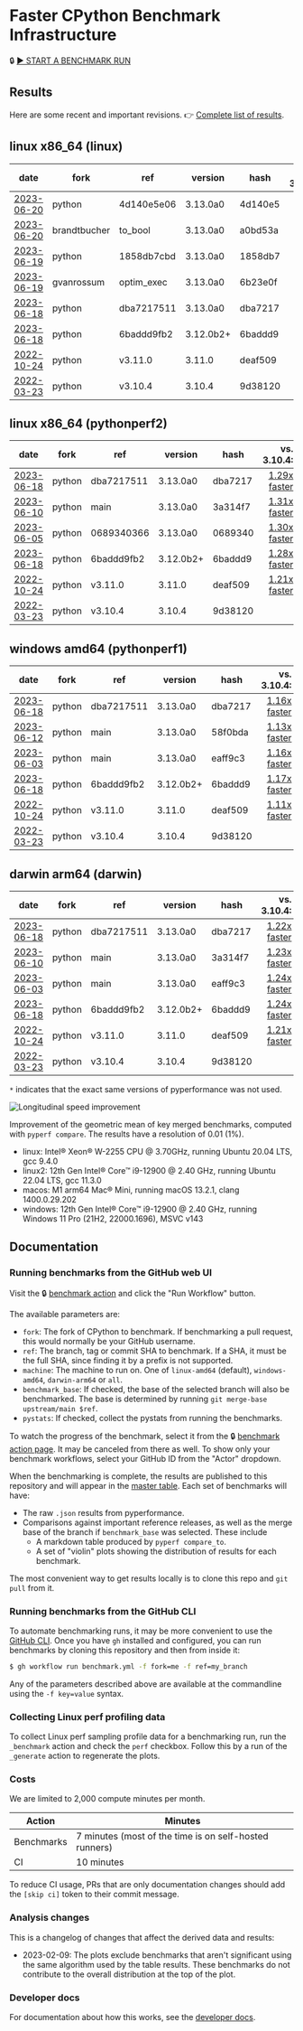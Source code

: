 # Faster CPython Benchmark Infrastructure

🔒 [▶️ START A BENCHMARK RUN](https://github.com/faster-cpython/benchmarking/actions/workflows/benchmark.yml)

## Results

Here are some recent and important revisions. 👉 [Complete list of results](RESULTS.md).

<!-- START table -->
## linux x86_64 (linux)
| date | fork | ref | version | hash | vs. 3.10.4: | vs. 3.11.0: | vs. base: |
| --- | --- | --- | --- | --- | ---: | ---: | ---: |
| [2023-06-20](results/bm-20230620-3.13.0a0-4d140e5) | python | 4d140e5e06 | 3.13.0a0 | 4d140e5 | [1.29x faster](results/bm-20230620-3.13.0a0-4d140e5/bm-20230620-linux-x86_64-python-4d140e5e067d3315e163-3.13.0a0-4d140e5-vs-3.10.4.md) | [1.04x faster](results/bm-20230620-3.13.0a0-4d140e5/bm-20230620-linux-x86_64-python-4d140e5e067d3315e163-3.13.0a0-4d140e5-vs-3.11.0.md) |  |
| [2023-06-20](results/bm-20230620-3.13.0a0-a0bd53a) | brandtbucher | to_bool | 3.13.0a0 | a0bd53a | [1.29x faster](results/bm-20230620-3.13.0a0-a0bd53a/bm-20230620-linux-x86_64-brandtbucher-to_bool-3.13.0a0-a0bd53a-vs-3.10.4.md) | [1.04x faster](results/bm-20230620-3.13.0a0-a0bd53a/bm-20230620-linux-x86_64-brandtbucher-to_bool-3.13.0a0-a0bd53a-vs-3.11.0.md) | [1.00x slower](results/bm-20230620-3.13.0a0-a0bd53a/bm-20230620-linux-x86_64-brandtbucher-to_bool-3.13.0a0-a0bd53a-vs-base.md) |
| [2023-06-19](results/bm-20230619-3.13.0a0-1858db7) | python | 1858db7cbd | 3.13.0a0 | 1858db7 | [1.30x faster](results/bm-20230619-3.13.0a0-1858db7/bm-20230619-linux-x86_64-python-1858db7cbdbf41aa600c-3.13.0a0-1858db7-vs-3.10.4.md) | [1.04x faster](results/bm-20230619-3.13.0a0-1858db7/bm-20230619-linux-x86_64-python-1858db7cbdbf41aa600c-3.13.0a0-1858db7-vs-3.11.0.md) |  |
| [2023-06-19](results/bm-20230619-3.13.0a0-6b23e0f) | gvanrossum | optim_exec | 3.13.0a0 | 6b23e0f | [1.30x faster](results/bm-20230619-3.13.0a0-6b23e0f/bm-20230619-linux-x86_64-gvanrossum-optim_exec-3.13.0a0-6b23e0f-vs-3.10.4.md) | [1.04x faster](results/bm-20230619-3.13.0a0-6b23e0f/bm-20230619-linux-x86_64-gvanrossum-optim_exec-3.13.0a0-6b23e0f-vs-3.11.0.md) | [1.00x slower](results/bm-20230619-3.13.0a0-6b23e0f/bm-20230619-linux-x86_64-gvanrossum-optim_exec-3.13.0a0-6b23e0f-vs-base.md) |
| [2023-06-18](results/bm-20230618-3.13.0a0-dba7217) | python | dba7217511 | 3.13.0a0 | dba7217 | [1.30x faster](results/bm-20230618-3.13.0a0-dba7217/bm-20230618-linux-x86_64-python-dba72175116373c1d15e-3.13.0a0-dba7217-vs-3.10.4.md) | [1.04x faster](results/bm-20230618-3.13.0a0-dba7217/bm-20230618-linux-x86_64-python-dba72175116373c1d15e-3.13.0a0-dba7217-vs-3.11.0.md) |  |
| [2023-06-18](results/bm-20230618-3.12.0b2%2B-6baddd9) | python | 6baddd9fb2 | 3.12.0b2+ | 6baddd9 | [1.28x faster](results/bm-20230618-3.12.0b2%2B-6baddd9/bm-20230618-linux-x86_64-python-6baddd9fb25e03040c1c-3.12.0b2%2B-6baddd9-vs-3.10.4.md) | [1.03x faster](results/bm-20230618-3.12.0b2%2B-6baddd9/bm-20230618-linux-x86_64-python-6baddd9fb25e03040c1c-3.12.0b2%2B-6baddd9-vs-3.11.0.md) |  |
| [2022-10-24](results/bm-20221024-3.11.0-deaf509) | python | v3.11.0 | 3.11.0 | deaf509 | [1.25x faster](results/bm-20221024-3.11.0-deaf509/bm-20221024-linux-x86_64-python-v3.11.0-3.11.0-deaf509-vs-3.10.4.md) |  |  |
| [2022-03-23](results/bm-20220323-3.10.4-9d38120) | python | v3.10.4 | 3.10.4 | 9d38120 |  | [1.24x slower](results/bm-20220323-3.10.4-9d38120/bm-20220323-linux-x86_64-python-v3.10.4-3.10.4-9d38120-vs-3.11.0.md) |  |

## linux x86_64 (pythonperf2)
| date | fork | ref | version | hash | vs. 3.10.4: | vs. 3.11.0: | vs. base: |
| --- | --- | --- | --- | --- | ---: | ---: | ---: |
| [2023-06-18](results/bm-20230618-3.13.0a0-dba7217) | python | dba7217511 | 3.13.0a0 | dba7217 | [1.29x faster](results/bm-20230618-3.13.0a0-dba7217/bm-20230618-pythonperf2-x86_64-python-dba72175116373c1d15e-3.13.0a0-dba7217-vs-3.10.4.md) | [1.06x faster](results/bm-20230618-3.13.0a0-dba7217/bm-20230618-pythonperf2-x86_64-python-dba72175116373c1d15e-3.13.0a0-dba7217-vs-3.11.0.md) |  |
| [2023-06-10](results/bm-20230610-3.13.0a0-3a314f7) | python | main | 3.13.0a0 | 3a314f7 | [1.31x faster](results/bm-20230610-3.13.0a0-3a314f7/bm-20230610-pythonperf2-x86_64-python-main-3.13.0a0-3a314f7-vs-3.10.4.md) | [1.08x faster](results/bm-20230610-3.13.0a0-3a314f7/bm-20230610-pythonperf2-x86_64-python-main-3.13.0a0-3a314f7-vs-3.11.0.md) |  |
| [2023-06-05](results/bm-20230605-3.13.0a0-0689340) | python | 0689340366 | 3.13.0a0 | 0689340 | [1.30x faster](results/bm-20230605-3.13.0a0-0689340/bm-20230605-pythonperf2-x86_64-python-06893403668961fdbd5d-3.13.0a0-0689340-vs-3.10.4.md) | [1.07x faster](results/bm-20230605-3.13.0a0-0689340/bm-20230605-pythonperf2-x86_64-python-06893403668961fdbd5d-3.13.0a0-0689340-vs-3.11.0.md) |  |
| [2023-06-18](results/bm-20230618-3.12.0b2%2B-6baddd9) | python | 6baddd9fb2 | 3.12.0b2+ | 6baddd9 | [1.28x faster](results/bm-20230618-3.12.0b2%2B-6baddd9/bm-20230618-pythonperf2-x86_64-python-6baddd9fb25e03040c1c-3.12.0b2%2B-6baddd9-vs-3.10.4.md) | [1.05x faster](results/bm-20230618-3.12.0b2%2B-6baddd9/bm-20230618-pythonperf2-x86_64-python-6baddd9fb25e03040c1c-3.12.0b2%2B-6baddd9-vs-3.11.0.md) |  |
| [2022-10-24](results/bm-20221024-3.11.0-deaf509) | python | v3.11.0 | 3.11.0 | deaf509 | [1.21x faster](results/bm-20221024-3.11.0-deaf509/bm-20221024-pythonperf2-x86_64-python-v3.11.0-3.11.0-deaf509-vs-3.10.4.md) |  |  |
| [2022-03-23](results/bm-20220323-3.10.4-9d38120) | python | v3.10.4 | 3.10.4 | 9d38120 |  | [1.21x slower](results/bm-20220323-3.10.4-9d38120/bm-20220323-pythonperf2-x86_64-python-v3.10.4-3.10.4-9d38120-vs-3.11.0.md) |  |

## windows amd64 (pythonperf1)
| date | fork | ref | version | hash | vs. 3.10.4: | vs. 3.11.0: | vs. base: |
| --- | --- | --- | --- | --- | ---: | ---: | ---: |
| [2023-06-18](results/bm-20230618-3.13.0a0-dba7217) | python | dba7217511 | 3.13.0a0 | dba7217 | [1.16x faster](results/bm-20230618-3.13.0a0-dba7217/bm-20230618-pythonperf1-amd64-python-dba72175116373c1d15e-3.13.0a0-dba7217-vs-3.10.4.md) | [1.04x faster](results/bm-20230618-3.13.0a0-dba7217/bm-20230618-pythonperf1-amd64-python-dba72175116373c1d15e-3.13.0a0-dba7217-vs-3.11.0.md) |  |
| [2023-06-12](results/bm-20230612-3.13.0a0-58f0bda) | python | main | 3.13.0a0 | 58f0bda | [1.13x faster](results/bm-20230612-3.13.0a0-58f0bda/bm-20230612-pythonperf1-amd64-python-main-3.13.0a0-58f0bda-vs-3.10.4.md) | [1.01x faster](results/bm-20230612-3.13.0a0-58f0bda/bm-20230612-pythonperf1-amd64-python-main-3.13.0a0-58f0bda-vs-3.11.0.md) |  |
| [2023-06-03](results/bm-20230603-3.13.0a0-eaff9c3) | python | main | 3.13.0a0 | eaff9c3 | [1.16x faster](results/bm-20230603-3.13.0a0-eaff9c3/bm-20230603-pythonperf1-amd64-python-main-3.13.0a0-eaff9c3-vs-3.10.4.md) | [1.04x faster](results/bm-20230603-3.13.0a0-eaff9c3/bm-20230603-pythonperf1-amd64-python-main-3.13.0a0-eaff9c3-vs-3.11.0.md) |  |
| [2023-06-18](results/bm-20230618-3.12.0b2%2B-6baddd9) | python | 6baddd9fb2 | 3.12.0b2+ | 6baddd9 | [1.17x faster](results/bm-20230618-3.12.0b2%2B-6baddd9/bm-20230618-pythonperf1-amd64-python-6baddd9fb25e03040c1c-3.12.0b2%2B-6baddd9-vs-3.10.4.md) | [1.04x faster](results/bm-20230618-3.12.0b2%2B-6baddd9/bm-20230618-pythonperf1-amd64-python-6baddd9fb25e03040c1c-3.12.0b2%2B-6baddd9-vs-3.11.0.md) |  |
| [2022-10-24](results/bm-20221024-3.11.0-deaf509) | python | v3.11.0 | 3.11.0 | deaf509 | [1.11x faster](results/bm-20221024-3.11.0-deaf509/bm-20221024-pythonperf1-amd64-python-v3.11.0-3.11.0-deaf509-vs-3.10.4.md) |  |  |
| [2022-03-23](results/bm-20220323-3.10.4-9d38120) | python | v3.10.4 | 3.10.4 | 9d38120 |  | [1.12x slower](results/bm-20220323-3.10.4-9d38120/bm-20220323-pythonperf1-amd64-python-v3.10.4-3.10.4-9d38120-vs-3.11.0.md) |  |

## darwin arm64 (darwin)
| date | fork | ref | version | hash | vs. 3.10.4: | vs. 3.11.0: | vs. base: |
| --- | --- | --- | --- | --- | ---: | ---: | ---: |
| [2023-06-18](results/bm-20230618-3.13.0a0-dba7217) | python | dba7217511 | 3.13.0a0 | dba7217 | [1.22x faster](results/bm-20230618-3.13.0a0-dba7217/bm-20230618-darwin-arm64-python-dba72175116373c1d15e-3.13.0a0-dba7217-vs-3.10.4.md) | [1.01x faster](results/bm-20230618-3.13.0a0-dba7217/bm-20230618-darwin-arm64-python-dba72175116373c1d15e-3.13.0a0-dba7217-vs-3.11.0.md) |  |
| [2023-06-10](results/bm-20230610-3.13.0a0-3a314f7) | python | main | 3.13.0a0 | 3a314f7 | [1.23x faster](results/bm-20230610-3.13.0a0-3a314f7/bm-20230610-darwin-arm64-python-main-3.13.0a0-3a314f7-vs-3.10.4.md) | [1.01x faster](results/bm-20230610-3.13.0a0-3a314f7/bm-20230610-darwin-arm64-python-main-3.13.0a0-3a314f7-vs-3.11.0.md) |  |
| [2023-06-03](results/bm-20230603-3.13.0a0-eaff9c3) | python | main | 3.13.0a0 | eaff9c3 | [1.24x faster](results/bm-20230603-3.13.0a0-eaff9c3/bm-20230603-darwin-arm64-python-main-3.13.0a0-eaff9c3-vs-3.10.4.md) | [1.02x faster](results/bm-20230603-3.13.0a0-eaff9c3/bm-20230603-darwin-arm64-python-main-3.13.0a0-eaff9c3-vs-3.11.0.md) |  |
| [2023-06-18](results/bm-20230618-3.12.0b2%2B-6baddd9) | python | 6baddd9fb2 | 3.12.0b2+ | 6baddd9 | [1.24x faster](results/bm-20230618-3.12.0b2%2B-6baddd9/bm-20230618-darwin-arm64-python-6baddd9fb25e03040c1c-3.12.0b2%2B-6baddd9-vs-3.10.4.md) | [1.02x faster](results/bm-20230618-3.12.0b2%2B-6baddd9/bm-20230618-darwin-arm64-python-6baddd9fb25e03040c1c-3.12.0b2%2B-6baddd9-vs-3.11.0.md) |  |
| [2022-10-24](results/bm-20221024-3.11.0-deaf509) | python | v3.11.0 | 3.11.0 | deaf509 | [1.21x faster](results/bm-20221024-3.11.0-deaf509/bm-20221024-darwin-arm64-python-v3.11.0-3.11.0-deaf509-vs-3.10.4.md) |  |  |
| [2022-03-23](results/bm-20220323-3.10.4-9d38120) | python | v3.10.4 | 3.10.4 | 9d38120 |  | [1.21x slower](results/bm-20220323-3.10.4-9d38120/bm-20220323-darwin-arm64-python-v3.10.4-3.10.4-9d38120-vs-3.11.0.md) |  |


<!-- END table -->

`*` indicates that the exact same versions of pyperformance was not used.

![Longitudinal speed improvement](/longitudinal.png)

Improvement of the geometric mean of key merged benchmarks, computed with `pyperf compare`.
The results have a resolution of 0.01 (1%).

- linux: Intel® Xeon® W-2255 CPU @ 3.70GHz, running Ubuntu 20.04 LTS, gcc 9.4.0
- linux2: 12th Gen Intel® Core™ i9-12900 @ 2.40 GHz, running Ubuntu 22.04 LTS, gcc 11.3.0
- macos: M1 arm64 Mac® Mini, running macOS 13.2.1, clang 1400.0.29.202
- windows: 12th Gen Intel® Core™ i9-12900 @ 2.40 GHz, running Windows 11 Pro (21H2, 22000.1696), MSVC v143

## Documentation

### Running benchmarks from the GitHub web UI

Visit the 🔒 [benchmark action](https://github.com/faster-cpython/benchmarking/actions/workflows/benchmark.yml) and click the "Run Workflow" button.

The available parameters are:

- `fork`: The fork of CPython to benchmark.
  If benchmarking a pull request, this would normally be your GitHub username.
- `ref`: The branch, tag or commit SHA to benchmark.
  If a SHA, it must be the full SHA, since finding it by a prefix is not supported.
- `machine`: The machine to run on.
  One of `linux-amd64` (default), `windows-amd64`, `darwin-arm64` or `all`.
- `benchmark_base`: If checked, the base of the selected branch will also be benchmarked.
  The base is determined by running `git merge-base upstream/main $ref`.
- `pystats`: If checked, collect the pystats from running the benchmarks.

To watch the progress of the benchmark, select it from the 🔒 [benchmark action page](https://github.com/faster-cpython/benchmarking/actions/workflows/benchmark.yml).
It may be canceled from there as well.
To show only your benchmark workflows, select your GitHub ID from the "Actor" dropdown.

When the benchmarking is complete, the results are published to this repository and will appear in the [master table](results/README.md).
Each set of benchmarks will have:

- The raw `.json` results from pyperformance.
- Comparisons against important reference releases, as well as the merge base of the branch if `benchmark_base` was selected.  These include
  - A markdown table produced by `pyperf compare_to`.
  - A set of "violin" plots showing the distribution of results for each benchmark.

The most convenient way to get results locally is to clone this repo and `git pull` from it.

### Running benchmarks from the GitHub CLI

To automate benchmarking runs, it may be more convenient to use the [GitHub CLI](https://cli.github.com/).
Once you have `gh` installed and configured, you can run benchmarks by cloning this repository and then from inside it:

```bash
$ gh workflow run benchmark.yml -f fork=me -f ref=my_branch
```

Any of the parameters described above are available at the commandline using the `-f key=value` syntax.

### Collecting Linux perf profiling data

To collect Linux perf sampling profile data for a benchmarking run, run the `_benchmark` action and check the `perf` checkbox.
Follow this by a run of the `_generate` action to regenerate the plots.

### Costs

We are limited to 2,000 compute minutes per month.


| Action | Minutes |
| -- | -- |
| Benchmarks | 7 minutes (most of the time is on self-hosted runners) |
| CI | 10 minutes |

To reduce CI usage, PRs that are only documentation changes should add the `[skip ci]` token to their commit message.

### Analysis changes

This is a changelog of changes that affect the derived data and results:

- 2023-02-09: The plots exclude benchmarks that aren't significant using the same algorithm used by the table results.
  These benchmarks do not contribute to the overall distribution at the top of the plot.

### Developer docs

For documentation about how this works, see the [developer docs](DEVELOPER.md).

